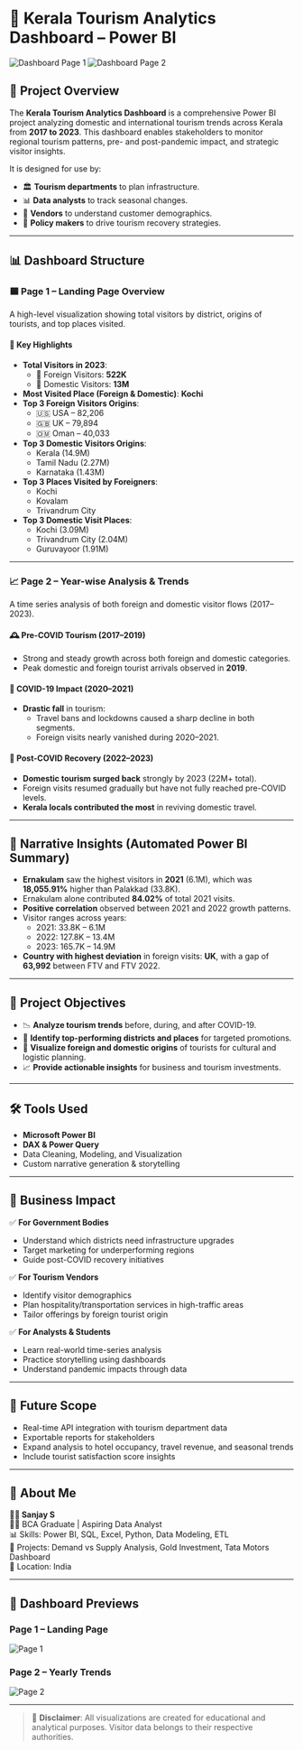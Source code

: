# 🧭 Kerala Tourism Analytics Dashboard – Power BI

![Dashboard Page 1](page_1.png)
![Dashboard Page 2](page_2.png)

## 📌 Project Overview

The **Kerala Tourism Analytics Dashboard** is a comprehensive Power BI project analyzing domestic and international tourism trends across Kerala from **2017 to 2023**. This dashboard enables stakeholders to monitor regional tourism patterns, pre- and post-pandemic impact, and strategic visitor insights.  

It is designed for use by:
- 🏛️ **Tourism departments** to plan infrastructure.
- 📊 **Data analysts** to track seasonal changes.
- 💼 **Vendors** to understand customer demographics.
- 🧭 **Policy makers** to drive tourism recovery strategies.

---

## 📊 Dashboard Structure

### 🟦 Page 1 – **Landing Page Overview**
A high-level visualization showing total visitors by district, origins of tourists, and top places visited.

#### 🔹 Key Highlights
- **Total Visitors in 2023**:
  - 🧳 Foreign Visitors: **522K**
  - 🏡 Domestic Visitors: **13M**
- **Most Visited Place (Foreign & Domestic)**: **Kochi**
- **Top 3 Foreign Visitors Origins**:
  - 🇺🇸 USA – 82,206
  - 🇬🇧 UK – 79,894
  - 🇴🇲 Oman – 40,033
- **Top 3 Domestic Visitors Origins**:
  - Kerala (14.9M)
  - Tamil Nadu (2.27M)
  - Karnataka (1.43M)
- **Top 3 Places Visited by Foreigners**:
  - Kochi
  - Kovalam
  - Trivandrum City
- **Top 3 Domestic Visit Places**:
  - Kochi (3.09M)
  - Trivandrum City (2.04M)
  - Guruvayoor (1.91M)

---

### 📈 Page 2 – **Year-wise Analysis & Trends**
A time series analysis of both foreign and domestic visitor flows (2017–2023).

#### 🕰️ Pre-COVID Tourism (2017–2019)
- Strong and steady growth across both foreign and domestic categories.
- Peak domestic and foreign tourist arrivals observed in **2019**.

#### 🦠 COVID-19 Impact (2020–2021)
- **Drastic fall** in tourism:
  - Travel bans and lockdowns caused a sharp decline in both segments.
  - Foreign visits nearly vanished during 2020–2021.

#### 🔁 Post-COVID Recovery (2022–2023)
- **Domestic tourism surged back** strongly by 2023 (22M+ total).
- Foreign visits resumed gradually but have not fully reached pre-COVID levels.
- **Kerala locals contributed the most** in reviving domestic travel.

---

## 🧠 Narrative Insights (Automated Power BI Summary)

- **Ernakulam** saw the highest visitors in **2021** (6.1M), which was **18,055.91%** higher than Palakkad (33.8K).
- Ernakulam alone contributed **84.02%** of total 2021 visits.
- **Positive correlation** observed between 2021 and 2022 growth patterns.
- Visitor ranges across years:
  - 2021: 33.8K – 6.1M
  - 2022: 127.8K – 13.4M
  - 2023: 165.7K – 14.9M
- **Country with highest deviation** in foreign visits: **UK**, with a gap of **63,992** between FTV and FTV 2022.

---

## 📌 Project Objectives

- 📉 **Analyze tourism trends** before, during, and after COVID-19.
- 📌 **Identify top-performing districts and places** for targeted promotions.
- 📍 **Visualize foreign and domestic origins** of tourists for cultural and logistic planning.
- 📈 **Provide actionable insights** for business and tourism investments.

---

## 🛠️ Tools Used

- **Microsoft Power BI**
- **DAX & Power Query**
- Data Cleaning, Modeling, and Visualization
- Custom narrative generation & storytelling

---

## 📍 Business Impact

✅ **For Government Bodies**  
- Understand which districts need infrastructure upgrades  
- Target marketing for underperforming regions  
- Guide post-COVID recovery initiatives

✅ **For Tourism Vendors**  
- Identify visitor demographics  
- Plan hospitality/transportation services in high-traffic areas  
- Tailor offerings by foreign tourist origin

✅ **For Analysts & Students**  
- Learn real-world time-series analysis  
- Practice storytelling using dashboards  
- Understand pandemic impacts through data

---

## 🚀 Future Scope

- Real-time API integration with tourism department data  
- Exportable reports for stakeholders  
- Expand analysis to hotel occupancy, travel revenue, and seasonal trends  
- Include tourist satisfaction score insights

---

## 🙋 About Me

**👨‍💻 Sanjay S**  
🧑‍🎓 BCA Graduate | Aspiring Data Analyst  
📊 Skills: Power BI, SQL, Excel, Python, Data Modeling, ETL  
🔗 Projects: Demand vs Supply Analysis, Gold Investment, Tata Motors Dashboard  
📍 Location: India

---

## 📌 Dashboard Previews

### Page 1 – Landing Page  
![Page 1](page_1.png)

### Page 2 – Yearly Trends  
![Page 2](page_2.png)

---

> 🛑 **Disclaimer**: All visualizations are created for educational and analytical purposes. Visitor data belongs to their respective authorities.


